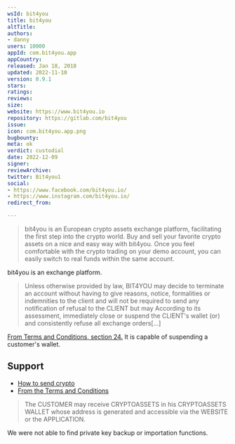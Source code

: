 ```yaml
---
wsId: bit4you
title: bit4you
altTitle: 
authors:
- danny
users: 10000
appId: com.bit4you.app
appCountry: 
released: Jan 18, 2018
updated: 2022-11-10
version: 0.9.1
stars: 
ratings: 
reviews: 
size: 
website: https://www.bit4you.io
repository: https://gitlab.com/bit4you
issue: 
icon: com.bit4you.app.png
bugbounty: 
meta: ok
verdict: custodial
date: 2022-12-09
signer: 
reviewArchive: 
twitter: Bit4you1
social:
- https://www.facebook.com/bit4you.io/
- https://www.instagram.com/bit4you.io/
redirect_from: 

---
```


> bit4you is an European crypto assets exchange platform, facilitating the first step into the crypto world. Buy and sell your favorite crypto assets on a nice and easy way with bit4you. Once you feel comfortable with the crypto trading on your demo account, you can easily switch to real funds within the same account.

bit4you is an exchange platform.

> Unless otherwise provided by law, BIT4YOU may decide to terminate an account without having to give reasons, notice, formalities or indemnities to the client and will not be required to send any notification of refusal to the CLIENT but may According to its assessment, immediately close or suspend the CLIENT's wallet (or) and consistently refuse all exchange orders[...]

[From Terms and Conditions, section 24.](https://www.bit4you.io/terms-and-conditions) It is capable of suspending a customer's wallet.

## Support 

- [How to send crypto](https://academy.bit4you.io/how-to-send-crypto-assets-to-another-wallet/)
- [From the Terms and Conditions](https://www.bit4you.io/terms-and-conditions)

> The CUSTOMER may receive CRYPTOASSETS in his CRYPTOASSETS WALLET whose address is generated and accessible via the WEBSITE or the APPLICATION.

We were not able to find private key backup or importation functions.
